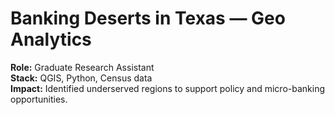 # Banking Deserts in Texas — Geo Analytics
**Role:** Graduate Research Assistant  
**Stack:** QGIS, Python, Census data  
**Impact:** Identified underserved regions to support policy and micro-banking opportunities.